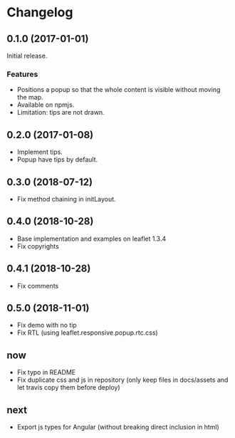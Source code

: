 Changelog
=========

## 0.1.0 (2017-01-01)

Initial release.

### Features

* Positions a popup so that the whole content is visible without moving the map.
* Available on npmjs.
* Limitation: tips are not drawn.

## 0.2.0 (2017-01-08)

* Implement tips.
* Popup have tips by default.

## 0.3.0 (2018-07-12)

* Fix method chaining in initLayout.

## 0.4.0 (2018-10-28)
* Base implementation and examples on leaflet 1.3.4
* Fix copyrights

## 0.4.1 (2018-10-28)
* Fix comments

## 0.5.0 (2018-11-01)
* Fix demo with no tip
* Fix RTL (using leaflet.responsive.popup.rtc.css)

## now
* Fix typo in README
* Fix duplicate css and js in repository (only keep files in docs/assets and let travis copy them before deploy)

## next
* Export js types for Angular (without breaking direct inclusion in html)